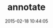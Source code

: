 ---
layout: post
title:  "annotate"
repo:   "ctran/annotate_models"
date:   2015-02-18 10:44:05
gemurl: http://github.com/ctran/annotate_models
---